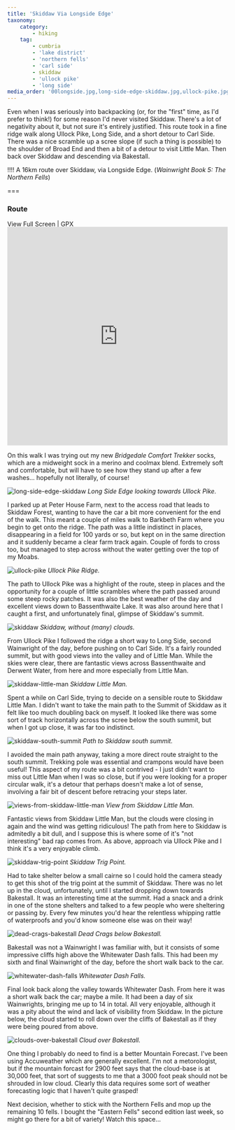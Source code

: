 ```yaml
---
title: 'Skiddaw Via Longside Edge'
taxonomy:
    category:
        - hiking
    tag:
        - cumbria
        - 'lake district'
        - 'northern fells'
        - 'carl side'
        - skiddaw
        - 'ullock pike'
        - 'long side'
media_order: '00longside.jpg,long-side-edge-skiddaw.jpg,ullock-pike.jpg,skiddaw.jpg,skiddaw-little-man.jpg,skiddaw-south-summit.jpg,views-from-skiddaw-little-man.jpg,skiddaw-trig-point.jpg,dead-crags-bakestall.jpg,whitewater-dash-falls.jpg,clouds-over-bakestall.jpg'
---
```


Even when I was seriously into backpacking (or, for the "first" time, as I'd prefer to think!) for some reason I'd never visited Skiddaw. There's a lot of negativity about it, but not sure it's entirely justified. This route took in a fine ridge walk along Ullock Pike, Long Side, and a short detour to Carl Side. There was a nice scramble up a scree slope (if such a thing is possible) to the shoulder of Broad End and then a bit of a detour to visit Little Man. Then back over Skiddaw and descending via Bakestall.

!!!! A 16km route over Skiddaw, via Longside Edge. (*Wainwright Book 5: The Northern Fells*)

===

### Route

[View Full Screen](https://map.mootparadox.com/full/skiddaw-carl-side) | [GPX](https://map.mootparadox.com/gpx/skiddaw-carl-side)  
<p><iframe src="https://map.mootparadox.com/embed/skiddaw-carl-side" height="500" width="100%" style="border:none; margin-top:-1.2em;"></iframe></p>

On this walk I was trying out my new *Bridgedale Comfort Trekker* socks, which are a midweight sock in a merino and coolmax blend. Extremely soft and comfortable, but will have to see how they stand up after a few washes... hopefully not literally, of course!

![long-side-edge-skiddaw](long-side-edge-skiddaw.jpg "long-side-edge-skiddaw")
*Long Side Edge looking towards Ullock Pike.*

I parked up at Peter House Farm, next to the access road that leads to Skiddaw Forest, wanting to have the car a bit more convenient for the end of the walk. This meant a couple of miles walk to Barkbeth Farm where you begin to get onto the ridge. The path was a little indistinct in places, disappearing in a field for 100 yards or so, but kept on in the same direction and it suddenly became a clear farm track again. Couple of fords to cross too, but managed to step across without the water getting over the top of my Moabs.

![ullock-pike](ullock-pike.jpg "ullock-pike")
*Ullock Pike Ridge.*

The path to Ullock Pike was a highlight of the route, steep in places and the opportunity for a couple of little scrambles where the path passed around some steep rocky patches. It was also the best weather of the day and excellent views down to Bassenthwaite Lake. It was also around here that I caught a first, and unfortunately final, glimpse of Skiddaw's summit.

![skiddaw](skiddaw.jpg "skiddaw")
*Skiddaw, without (many) clouds.*

From Ullock Pike I followed the ridge a short way to Long Side, second Wainwright of the day, before pushing on to Carl Side. It's a fairly rounded summit, but with good views into the valley and of Little Man. While the skies were clear, there are fantastic views across Bassenthwaite and Derwent Water, from here and more especially from Little Man.

![skiddaw-little-man](skiddaw-little-man.jpg "skiddaw-little-man")
*Skiddaw Little Man.*

Spent a while on Carl Side, trying to decide on a sensible route to Skiddaw Little Man. I didn't want to take the main path to the Summit of Skiddaw as it felt like too much doubling back on myself. It looked like there was some sort of track horizontally across the scree below the south summit, but when I got up close, it was far too indistinct.

![skiddaw-south-summit](skiddaw-south-summit.jpg "skiddaw-south-summit")
*Path to Skiddaw south summit.*

I avoided the main path anyway, taking a more direct route straight to the south summit. Trekking pole was essential and crampons would have been useful! This aspect of my route was a bit contrived - I just didn't want to miss out Little Man when I was so close, but if you were looking for a proper circular walk, it's a detour that perhaps doesn't make a lot of sense, involving a fair bit of descent before retracing your steps later.

![views-from-skiddaw-little-man](views-from-skiddaw-little-man.jpg "views-from-skiddaw-little-man")
*View from Skiddaw Little Man.*

Fantastic views from Skiddaw Little Man, but the clouds were closing in again and the wind was getting ridiculous! The path from here to Skiddaw is admitedly a bit dull, and I suppose this is where some of it's "not interesting" bad rap comes from. As above, approach via Ullock Pike and I think it's a very enjoyable climb.

![skiddaw-trig-point](skiddaw-trig-point.jpg "skiddaw-trig-point")
*Skiddaw Trig Point.*

Had to take shelter below a small cairne so I could hold the camera steady to get this shot of the trig point at the summit of Skiddaw. There was no let up in the cloud, unfortunately, until I started dropping down towards Bakestall. It was an interesting time at the summit. Had a snack and a drink in one of the stone shelters and talked to a few people who were sheltering or passing by. Every few minutes you'd hear the relentless whipping rattle of waterproofs and you'd know someone else was on their way!

![dead-crags-bakestall](dead-crags-bakestall.jpg "dead-crags-bakestall")
*Dead Crags below Bakestall.*

Bakestall was not a Wainwright I was familiar with, but it consists of some impressive cliffs high above the Whitewater Dash falls. This had been my sixth and final Wainwright of the day, before the short walk back to the car.

![whitewater-dash-falls](whitewater-dash-falls.jpg "whitewater-dash-falls")
*Whitewater Dash Falls.*

Final look back along the valley towards Whitewater Dash. From here it was a short walk back the car; maybe a mile. It had been a day of six Wainwrights, bringing me up to 14 in total. All very enjoyable, although it was a pity about the wind and lack of visibility from Skiddaw. In the picture below, the cloud started to roll down over the cliffs of Bakestall as if they were being poured from above.

![clouds-over-bakestall](clouds-over-bakestall.jpg "clouds-over-bakestall")
*Cloud over Bakestall.*

One thing I probably do need to find is a better Mountain Forecast. I've been using Accuweather which are generally excellent. I'm not a metorologist, but if the mountain forcast for 2900 feet says that the cloud-base is at 30,000 feet, that sort of suggests to me that a 3000 foot peak should not be shrouded in low cloud. Clearly this data requires some sort of weather forecasting logic that I haven't quite grasped!

Next decision, whether to stick with the Northern Fells and mop up the remaining 10 fells. I bought the "Eastern Fells" second edition last week, so might go there for a bit of variety! Watch this space...